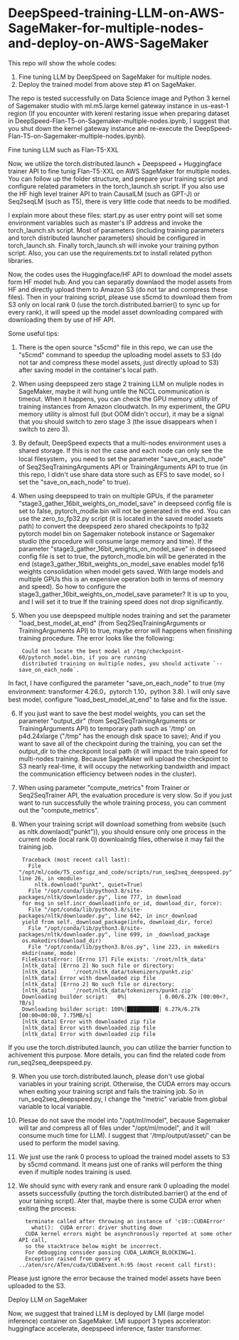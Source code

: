 # DeepSpeed-training-LLM-on-AWS-SageMaker-for-multiple-nodes-and-deploy-on-AWS-SageMaker

This repo will show the whole codes:
1. Fine tuning LLM by DeepSpeed on SageMaker for multiple nodes.
2. Deploy the trained model from above step #1 on SageMaker.

The repo is tested successfully on Data Science image and Python 3 kernel of Sagemaker studio with ml.m5.large kernel gateway instance in us-east-1 region (If you encounter with kerenl restaring issue when preparing dataset in DeepSpeed-Flan-T5-on-Sagemaker-multiple-nodes.ipynb, I suggest that you shut down the kernel gateway instance and re-execute the DeepSpeed-Flan-T5-on-Sagemaker-multiple-nodes.ipynb).

Fine tuning LLM such as Flan-T5-XXL

Now, we utilize the torch.distributed.launch + Deepspeed + Huggingface trainer API to fine tunig Flan-T5-XXL on AWS SageMaker for multiple nodes. You can follow up the folder structure, and prepare your training script and configure related parameters in the torch_launch.sh script. If you also use the HF high level trainer API to train CausalLM (such as GPT-J) or Seq2seqLM (such as T5), there is very little code that needs to be modified.

I explain more about these files: start.py as user entry point will set some environment variables such as master's IP address and invoke the torch_launch.sh script. Most of parameters (including training parameters and torch distributed launcher parameters) should be configured in torch_launch.sh. Finally torch_launch.sh will invoke your training python script. Also, you can use the requirements.txt to install related python libraries.

Now, the codes uses the Huggingface/HF API to download the model assets form HF model hub. And you can separatly downlaod the model assets from HF and directly upload them to Amazon S3 (do not tar and compress these files). Then in your training script, please use s5cmd to download them from S3 only on local rank 0 (use the torch.distributed.barrier() to sync up for every rank), it will speed up the model asset downloading compared with downloading them by use of HF API.

Some useful tips:
1. There is the open source "s5cmd" file in this repo, we can use the "s5cmd" command to speedup the uploading model assets to S3 (do not tar and compress these model assets, just directly upload to S3) after saving model in the container's local path.
2. When using deepspeed zero stage 2 training LLM on muliple nodes in SageMaker, maybe it will hung untile the NCCL communication is timeout. When it happens, you can check the GPU memory utility of training instances from Amazon cloudwatch. In my experiment, the GPU memory utility is almost full (but OOM didn't occur), it may be a signal that you should switch to zero stage 3 (the issue disappears when I switch to zero 3).
3. By default, DeepSpeed expects that a multi-nodes environment uses a shared storage. If this is not the case and each node can only see the local filesystem，you need to set the parameter "save_on_each_node" of Seq2SeqTrainingArguments API or TrainingArguments API to true (in this repo, I didn't use share data store such as EFS to save model, so I set the "save_on_each_node" to true).
4. When using deepspeed to train on multiple GPUs, if the parameter "stage3_gather_16bit_weights_on_model_save" in deepseed config file is set to false, pytorch_modle.bin will not be generated in the end. You can use the zero_to_fp32.py script (it is located in the saved model assets path) to convert the deepspeed zero shared checkpoints to fp32 pytorch model bin on Sagemaker notebook instance or Sagemaker studio (the procedure will consume large memory and time). If the parameter "stage3_gather_16bit_weights_on_model_save" in deepseed config file is set to true, the pytorch_modle.bin will be generated in the end (stage3_gather_16bit_weights_on_model_save enables model fp16 weights consolidation when model gets saved. With large models and multiple GPUs this is an expensive operation both in terms of memory and speed). So how to configure the stage3_gather_16bit_weights_on_model_save parameter? It is up to you, and I will set it to true If the training speed does not drop significantly.  
5. When you use deepspeed multiple nodes training and set the parameter "load_best_model_at_end" (from Seq2SeqTrainingArguments or TrainingArguments API) to true, maybe error will happens when finishing training procedure. The error looks like the following: 

        Could not locate the best model at /tmp/checkpoint-60/pytorch_model.bin, if you are running 
        distributed training on multiple nodes, you should activate `--save_on_each_node`. 

  In fact, I have configured the parameter "save_on_each_node" to true (my environment: transformer 4.26.0，pytorch 1.10，python 3.8). I will only save best model, configure "load_best_model_at_end" to false and fix the issue.

6. If you just want to save the best model weights, you can set the parameter "output_dir" (from Seq2SeqTrainingArguments or TrainingArguments API) to temporary path such as '/tmp' on p4d.24xlarge ("/tmp" has the enough disk space to save); And if you want to save all of the checkpoint during the training, you can set the output_dir to the checkponit local path (it will impact the train speed for multi-nodes training. Because SageMaker will upload the checkpoint to S3 nearly real-time, it will occupy the networking bandwidth and impact the communication efficiency between nodes in the cluster).
7. When using parameter "compute_metrics" from Trainer or Seq2SeqTrainer API, the evaluation procedure is very slow. So if you just want to run successfully the whole training process, you can comment out the  "compute_metrics".
8. When your training script will download something from website (such as nltk.downlaod("punkt")), you should ensure only one process in the current node (local rank 0) downloaindg files, otherwise it may fail the training job. 

        Traceback (most recent call last):
          File "/opt/ml/code/T5_configz_and_code/scripts/run_seq2seq_deepspeed.py", line 26, in <module>
            nltk.download("punkt", quiet=True)
          File "/opt/conda/lib/python3.8/site-packages/nltk/downloader.py", line 777, in download
        for msg in self.incr_download(info_or_id, download_dir, force):
          File "/opt/conda/lib/python3.8/site-packages/nltk/downloader.py", line 642, in incr_download
        yield from self._download_package(info, download_dir, force)
          File "/opt/conda/lib/python3.8/site-packages/nltk/downloader.py", line 699, in _download_package
        os.makedirs(download_dir)
          File "/opt/conda/lib/python3.8/os.py", line 223, in makedirs
        mkdir(name, mode)
        FileExistsError: [Errno 17] File exists: '/root/nltk_data'
        [nltk_data] [Errno 2] No such file or directory:
        [nltk_data]     '/root/nltk_data/tokenizers/punkt.zip'
        [nltk_data] Error with downloaded zip file
        [nltk_data] [Errno 2] No such file or directory:
        [nltk_data]     '/root/nltk_data/tokenizers/punkt.zip'
        Downloading builder script:   0%|          | 0.00/6.27k [00:00<?, ?B/s]
        Downloading builder script: 100%|██████████| 6.27k/6.27k [00:00<00:00, 7.75MB/s]
        [nltk_data] Error with downloaded zip file
        [nltk_data] Error with downloaded zip file
        [nltk_data] Error with downloaded zip file

If you use the torch.distributed.launch, you can utilize the barrier function to achivement this purpose. More details, you can find the related code from run_seq2seq_deepspeed.py.

9. When you use torch.distributed.launch, please don't use global variables in your training script. Otherwise, the CUDA errors may occurs when exiting your training script and fails the training job. So in run_seq2seq_deepspeed.py, I change the "metric" variable from global variable to local variable.
10. Plesae do not save the model into "/opt/ml/model", because Sagemaker will tar and compress all of files under "/opt/ml/model", and it will consume much time for LLM). I suggest that '/tmp/output/asset/' can be used to perform the model saving.
11. We just use the rank 0 process to upload the trained model assets to S3 by s5cmd command. It means just one of ranks will perform the thing even if multiple nodes training is used.
12. We should sync with every rank and ensure rank 0 uploading the model assets successfully (putting the torch.distributed.barrier() at the end of your taining script). Ater that, maybe there is some CUDA error when exiting the process:

          terminate called after throwing an instance of 'c10::CUDAError'
            what():  CUDA error: driver shutting down
          CUDA kernel errors might be asynchronously reported at some other API call,
          so the stacktrace below might be incorrect.
          For debugging consider passing CUDA_LAUNCH_BLOCKING=1.
          Exception raised from query at ../aten/src/ATen/cuda/CUDAEvent.h:95 (most recent call first):

Please just ignore the error because the trained model assets have been uploaded to the S3.
 

Deploy LLM on SageMaker

Now, we suggest that trained LLM is deployed by LMI (large model inference) container on SageMaker. LMI support 3 types accelerator: huggingface accelerate, deepspeed inference, faster transformer.

















